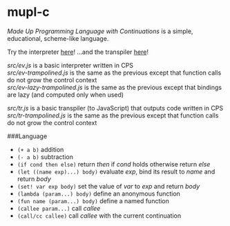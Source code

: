 mupl-c
======

*Made Up Programming Language with Continuations* is a simple, educational, scheme-like language.

Try the interpreter [here](http://adrianton3.github.io/mupl-c/examples/repl/repl.html)!
...and the transpiler [here](http://adrianton3.github.io/mupl-c/examples/transpiler/transpiler.html)!

*src/ev.js* is a basic interpreter written in CPS<br>
*src/ev-trampolined.js* is the same as the previous except that function calls do not grow the control context<br>
*src/ev-lazy-trampolined.js* is the same as the previous except that bindings are lazy (and computed only when used)

*src/tr.js* is a basic transpiler (to JavaScript) that outputs code written in CPS<br>
*src/tr-trampolined.js* is the same as the previous except that function calls do not grow the control context<br>

###Language

  + `(+ a b)` addition
  + `(- a b)` subtraction
  + `(if cond then else)` return *then* if *cond* holds otherwise return *else*
  + `(let ((name exp)...) body)` evaluate *exp*, bind its result to *name* and return *body*
  + `(set! var exp body)` set the value of *var* to *exp* and return *body*
  + `(lambda (param...) body)` define an anonymous function
  + `(fun name (param...) body)` define a named function
  + `(callee param...)` call *callee*
  + `(call/cc callee)` call *callee* with the current continuation